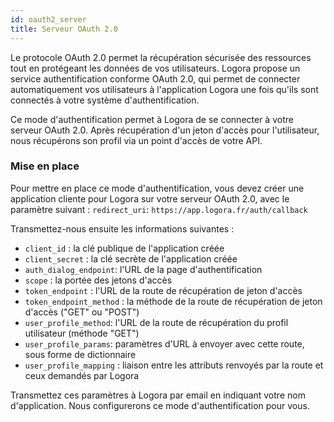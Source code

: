 ```yaml
---
id: oauth2_server
title: Serveur OAuth 2.0
---
```


Le protocole OAuth 2.0 permet la récupération sécurisée des ressources tout en protégeant les données de vos utilisateurs. Logora propose un service authentification conforme OAuth 2.0, qui permet de connecter automatiquement vos utilisateurs à l'application Logora une fois qu'ils sont connectés à votre système d'authentification.

Ce mode d'authentification permet à Logora de se connecter à votre serveur OAuth 2.0. Après récupération d'un jeton d'accès pour l'utilisateur, nous récupérons son profil via un point d'accès de votre API.

### Mise en place

Pour mettre en place ce mode d'authentification, vous devez créer une application cliente pour Logora sur votre serveur OAuth 2.0, avec le paramètre suivant :
   `redirect_uri`: `https://app.logora.fr/auth/callback`

Transmettez-nous ensuite les informations suivantes :
- `client_id` : la clé publique de l'application créée
- `client_secret` : la clé secrète de l'application créée
- `auth_dialog_endpoint`: l'URL de la page d'authentification
- `scope` : la portée des jetons d'accès
- `token_endpoint` : l'URL de la route de récupération de jeton d'accès
- `token_endpoint_method` : la méthode de la route de récupération de jeton d'accès ("GET" ou "POST")
- `user_profile_method`: l'URL de la route de récupération du profil utilisateur (méthode "GET")
- `user_profile_params`: paramètres d'URL à envoyer avec cette route, sous forme de dictionnaire
- `user_profile_mapping` : liaison entre les attributs renvoyés par la route et ceux demandés par Logora

Transmettez ces paramètres à Logora par email en indiquant votre nom d'application. Nous configurerons ce mode d'authentification pour vous.
